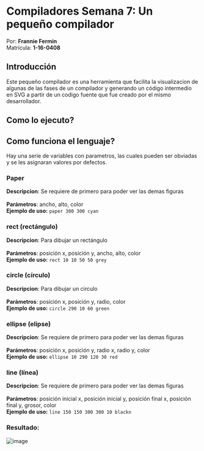 # Compiladores Semana 7: Un pequeño compilador

Por: **Frannie Fermin** \
Matrícula: **1-16-0408**


## Introducción
Este pequeño compilador es una herramienta que facilita la visualizacion de algunas de las fases de un compilador y generando un código intermedio en SVG a partir de un codigo fuente que fue creado por el mismo desarrollador. 

## Como lo ejecuto?

## Como funciona el lenguaje?

Hay una serie de variables con parametros, las cuales pueden ser obviadas y se les asignaran valores por defectos. 

### Paper
**Descripcion**: Se requiere de primero para poder ver las demas figuras \
\
**Parámetros**: ancho, alto, color \
**Ejemplo de uso:** ```paper 300 300 cyan```


### rect (rectángulo)
**Descripcion**: Para dibujar un rectángulo \
\
**Parámetros**: posición x, posición y, ancho, alto, color \
**Ejemplo de uso:** ```rect 10 10 50 50 grey```

### circle (círculo)
**Descripcion**: Para dibujar un circulo \
\
**Parámetros**: posición x, posición y, radio, color \
**Ejemplo de uso:** ```circle 290 10 60 green```

### ellipse (elipse)
**Descripcion**: Se requiere de primero para poder ver las demas figuras \
\
**Parámetros**: posición x, posición y, radio x, radio y, color \
**Ejemplo de uso:** ```ellipse 10 290 120 30 red```

### line (línea)
**Descripcion**: Se requiere de primero para poder ver las demas figuras \
\
**Parámetros**: posición inicial x, posición inicial y, posición final x, posición final y, grosor, color \
**Ejemplo de uso:** ```line 150 150 300 300 10 blackn```

### Resultado:
![image](https://github.com/SpazzPy/compiladores_semana_7/assets/91347861/451365b5-62cf-4545-9fc2-80563fd9b3d4)


